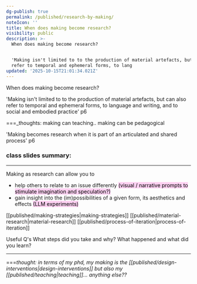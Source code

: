 ```yaml
---
dg-publish: true
permalink: /published/research-by-making/
noteIcon: ''
title: When does making become research?
visibility: public
description: >-
  When does making become research?


  'Making isn't limited to to the production of material artefacts, but can also
  refer to temporal and ephemeral forms, to lang
updated: '2025-10-15T21:01:34.021Z'
---
```


When does making become research?

'Making isn't limited to to the production of material artefacts, but can also refer to temporal and ephemeral forms, to language and writing, and to social and embodied practice' p6

===_thoughts: making can teaching.. making can be pedagogical 
 
'Making becomes research when it is part of an articulated and shared process' p6

### class slides summary: 

---

Making as research can allow you to
- help others to relate to an issue differently <mark style="background: #FFB8EBA6;">(visual / narrative prompts to stimulate imagination and speculation?)</mark>
- gain insight into the (im)possibilities of a given form, its aesthetics and effects <mark style="background: #FFB8EBA6;">(LLM experiments)</mark>

[[published/making-strategies\|making-strategies]]
[[published/material-research\|material-research]]
[[published/process-of-iteration\|process-of-iteration]]

Useful Q's 
What steps did you take and why?
What happened and what did you learn?

---
===_thought: in terms of my phd, my making is the [[published/design-interventions\|design-interventions]] but also my [[published/teaching\|teaching]]... anything else??_
